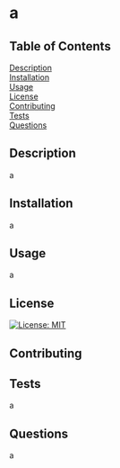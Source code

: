 # a

## Table of Contents  
[Description](#Description)  
[Installation](#Installation)  
[Usage](#Usage)  
[License](#License)  
[Contributing](#Contributing)  
[Tests](#Tests)  
[Questions](#Questions)

  ## Description

  a

  ## Installation

  a

  ## Usage

  a

  ## License
  
  [![License: MIT](https://img.shields.io/badge/License-MIT-blue.svg)](https://opensource.org/licenses/MIT)

  ## Contributing
  
  

  ## Tests
  
  a

  ## Questions
  
  a
  